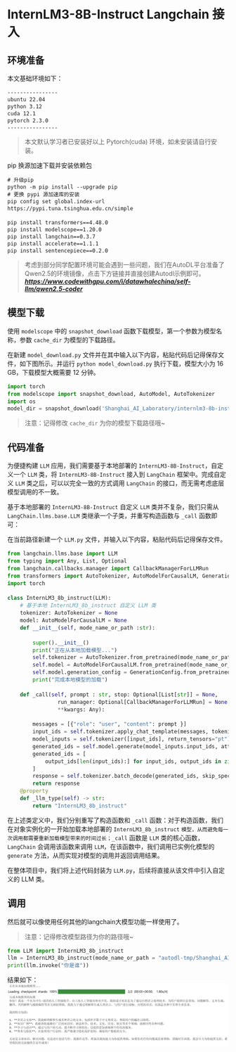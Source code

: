 # InternLM3-8B-Instruct Langchain 接入

## 环境准备  

本文基础环境如下：

```
----------------
ubuntu 22.04
python 3.12
cuda 12.1
pytorch 2.3.0
----------------
```

> 本文默认学习者已安装好以上 Pytorch(cuda) 环境，如未安装请自行安装。

pip 换源加速下载并安装依赖包

```shell
# 升级pip
python -m pip install --upgrade pip
# 更换 pypi 源加速库的安装
pip config set global.index-url https://pypi.tuna.tsinghua.edu.cn/simple

pip install transformers==4.48.0
pip install modelscope==1.20.0
pip install langchain==0.3.7
pip install accelerate==1.1.1
pip install sentencepiece==0.2.0
```

> 考虑到部分同学配置环境可能会遇到一些问题，我们在AutoDL平台准备了Qwen2.5的环境镜像，点击下方链接并直接创建Autodl示例即可。
> ***https://www.codewithgpu.com/i/datawhalechina/self-llm/qwen2.5-coder***


## 模型下载

使用 `modelscope` 中的 `snapshot_download` 函数下载模型，第一个参数为模型名称，参数 `cache_dir` 为模型的下载路径。

在新建 `model_download.py` 文件并在其中输入以下内容，粘贴代码后记得保存文件，如下图所示。并运行 `python model_download.py` 执行下载，模型大小为 16 GB，下载模型大概需要 12 分钟。

```python  
import torch
from modelscope import snapshot_download, AutoModel, AutoTokenizer
import os
model_dir = snapshot_download('Shanghai_AI_Laboratory/internlm3-8b-instruct', cache_dir='/root/autodl-tmp', revision='master')
```

> 注意：记得修改 `cache_dir` 为你的模型下载路径哦~

## 代码准备

为便捷构建 `LLM` 应用，我们需要基于本地部署的 `InternLM3-8B-Instruct`，自定义一个 `LLM` 类，将 `InternLM3-8B-Instruct` 接入到 `LangChain` 框架中。完成自定义 `LLM` 类之后，可以以完全一致的方式调用 `LangChain` 的接口，而无需考虑底层模型调用的不一致。

基于本地部署的 `InternLM3-8B-Instruct` 自定义 `LLM` 类并不复杂，我们只需从 `LangChain.llms.base.LLM` 类继承一个子类，并重写构造函数与 `_call` 函数即可：

在当前路径新建一个 `LLM.py` 文件，并输入以下内容，粘贴代码后记得保存文件。

```python
from langchain.llms.base import LLM
from typing import Any, List, Optional
from langchain.callbacks.manager import CallbackManagerForLLMRun
from transformers import AutoTokenizer, AutoModelForCausalLM, GenerationConfig, LlamaTokenizerFast
import torch

class InternLM3_8b_instruct(LLM):
    # 基于本地 InternLM3_8b_instruct 自定义 LLM 类
    tokenizer: AutoTokenizer = None
    model: AutoModelForCausalLM = None        
    def __init__(self, mode_name_or_path :str):

        super().__init__()
        print("正在从本地加载模型...")
        self.tokenizer = AutoTokenizer.from_pretrained(mode_name_or_path, use_fast=False, trust_remote_code=True)
        self.model = AutoModelForCausalLM.from_pretrained(mode_name_or_path, torch_dtype=torch.bfloat16, device_map="auto", trust_remote_code=True)
        self.model.generation_config = GenerationConfig.from_pretrained(mode_name_or_path, trust_remote_code=True)
        print("完成本地模型的加载")
        
    def _call(self, prompt : str, stop: Optional[List[str]] = None,
                run_manager: Optional[CallbackManagerForLLMRun] = None,
                **kwargs: Any):

        messages = [{"role": "user", "content": prompt }]
        input_ids = self.tokenizer.apply_chat_template(messages, tokenize=False, add_generation_prompt=True)
        model_inputs = self.tokenizer([input_ids], return_tensors="pt").to('cuda')
        generated_ids = self.model.generate(model_inputs.input_ids, attention_mask=model_inputs['attention_mask'], max_new_tokens=512)
        generated_ids = [
            output_ids[len(input_ids):] for input_ids, output_ids in zip(model_inputs.input_ids, generated_ids)
        ]
        response = self.tokenizer.batch_decode(generated_ids, skip_special_tokens=True)[0]        
        return response
    @property
    def _llm_type(self) -> str:
        return "InternLM3_8b_instruct"
```

在上述类定义中，我们分别重写了构造函数和 `_call` 函数：对于构造函数，我们在对象实例化的一开始加载本地部署的 `InternLM3_8b_instruct` `模型，从而避免每一次调用都需要重新加载模型带来的时间过长；_call` 函数是 `LLM` 类的核心函数，`LangChain` 会调用该函数来调用 `LLM`，在该函数中，我们调用已实例化模型的 `generate` 方法，从而实现对模型的调用并返回调用结果。

在整体项目中，我们将上述代码封装为 `LLM.py`，后续将直接从该文件中引入自定义的 LLM 类。

## 调用

然后就可以像使用任何其他的langchain大模型功能一样使用了。

> 注意：记得修改模型路径为你的路径哦~

```python
from LLM import InternLM3_8b_instruct
llm = InternLM3_8b_instruct(mode_name_or_path = "autodl-tmp/Shanghai_AI_Laboratory/internlm3-8b-instruct")
print(llm.invoke("你是谁"))
```

结果如下：
![](./images/02-1.png)